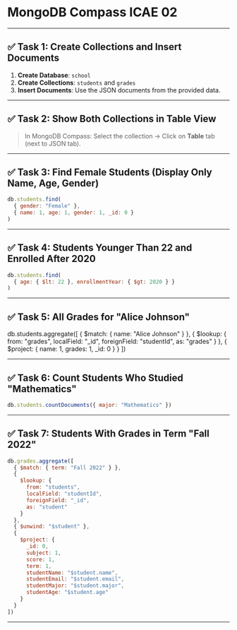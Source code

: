 
# MongoDB Compass ICAE 02

---

## ✅ Task 1: Create Collections and Insert Documents

1. **Create Database**: `school`
2. **Create Collections**: `students` and `grades`
3. **Insert Documents**: Use the JSON documents from the provided data.

---

## ✅ Task 2: Show Both Collections in Table View

> In MongoDB Compass: Select the collection → Click on **Table** tab (next to JSON tab).  

---

## ✅ Task 3: Find Female Students (Display Only Name, Age, Gender)

```js
db.students.find(
  { gender: "Female" },
  { name: 1, age: 1, gender: 1, _id: 0 }
)
```

---

## ✅ Task 4: Students Younger Than 22 and Enrolled After 2020

```js
db.students.find(
  { age: { $lt: 22 }, enrollmentYear: { $gt: 2020 } }
)
```

---

## ✅ Task 5: All Grades for "Alice Johnson"

db.students.aggregate([
  { $match: { name: "Alice Johnson" } },
  {
    $lookup: {
      from: "grades",
      localField: "_id",
      foreignField: "studentId",
      as: "grades"
    }
  },
  {
    $project: {
      name: 1,
      grades: 1,
      _id: 0
    }
  }
])


---

## ✅ Task 6: Count Students Who Studied "Mathematics"

```js
db.students.countDocuments({ major: "Mathematics" })
```

---

## ✅ Task 7: Students With Grades in Term "Fall 2022"

```js
db.grades.aggregate([
  { $match: { term: "Fall 2022" } },
  {
    $lookup: {
      from: "students",
      localField: "studentId",
      foreignField: "_id",
      as: "student"
    }
  },
  { $unwind: "$student" },
  {
    $project: {
      _id: 0,
      subject: 1,
      score: 1,
      term: 1,
      studentName: "$student.name",
      studentEmail: "$student.email",
      studentMajor: "$student.major",
      studentAge: "$student.age"
    }
  }
])

```

---

